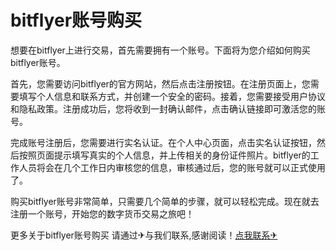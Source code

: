 # bitflyer账号购买

想要在bitflyer上进行交易，首先需要拥有一个账号。下面将为您介绍如何购买bitflyer账号。

首先，您需要访问bitflyer的官方网站，然后点击注册按钮。在注册页面上，您需要填写个人信息和联系方式，并创建一个安全的密码。接着，您需要接受用户协议和隐私政策。注册成功后，您将收到一封确认邮件，点击确认链接即可激活您的账号。

完成账号注册后，您需要进行实名认证。在个人中心页面，点击实名认证按钮，然后按照页面提示填写真实的个人信息，并上传相关的身份证件照片。bitflyer的工作人员将会在几个工作日内审核您的信息，审核通过后，您的账号就可以正式使用了。

购买bitflyer账号非常简单，只需要几个简单的步骤，就可以轻松完成。现在就去注册一个账号，开始您的数字货币交易之旅吧！

更多关于bitflyer账号购买 请通过✈与我们联系,感谢阅读！[点我联系✈](https://in.G208.com)